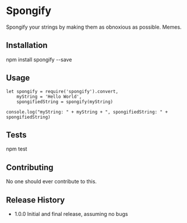 Spongify
=========

Spongify your strings by making them as obnoxious as possible.  Memes.

## Installation

  npm install spongify --save

## Usage

  ```
  let spongify = require('spongify').convert,
      myString = 'Hello World',
      spongifiedString = spongify(myString)

  console.log("myString: " + myString + ", spongifiedString: " + spongifiedString)
  ```

## Tests

  npm test

## Contributing

No one should ever contribute to this.

## Release History

* 1.0.0 Initial and final release, assuming no bugs
